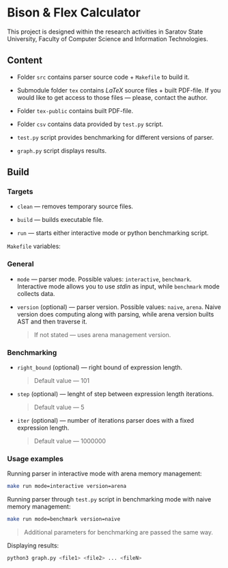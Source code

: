 # Bison & Flex Calculator

This project is designed
within the research activities in Saratov State University, Faculty of Computer Science and Information Technologies.

## Content

* Folder `src` contains parser source code + `Makefile` to build it.

* Submodule folder `tex` contains *LaTeX* source files + built PDF-file. If you would like to get access to those files — please, contact the author.

* Folder `tex-public` contains built PDF-file.

* Folder `csv` contains data provided by `test.py` script.

* `test.py` script provides benchmarking for different versions of parser.

* `graph.py` script displays results.

## Build

### Targets

* `clean` — removes temporary source files.

* `build` — builds executable file.

* `run` — starts either interactive mode or
python benchmarking script.

`Makefile` variables:

### General

* `mode` — parser mode. Possible values: `interactive`, `benchmark`.
Interactive mode allows you to use *stdin* as input, while `benchmark` mode collects data.

* `version` (optional) — parser version. Possible values: `naive`, `arena`. Naive version does computing along with parsing, while arena version builts AST and then traverse it.
    > If not stated — uses arena management version.

### Benchmarking

* `right_bound` (optional) — right bound of expression length.
    >Default value — 101

* `step` (optional) — lenght of step between expression length iterations.
    > Default value — 5

* `iter` (optional) — number of iterations parser
does with a fixed expression length.
    > Default value — 1000000

### Usage examples

Running parser in interactive mode with arena memory management:

```zsh
make run mode=interactive version=arena
```

Running parser through `test.py` script in benchmarking mode with naive memory management:

```zsh
make run mode=benchmark version=naive
```

> Additional parameters for benchmarking are passed the same way.

Displaying results:

```zsh
python3 graph.py <file1> <file2> ... <fileN>
```
